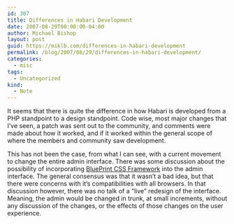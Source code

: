 ```yaml
---
id: 307
title: Differences in Habari Development
date: 2007-08-29T00:00:00-04:00
author: Michael Bishop
layout: post
guid: https://miklb.com/differences-in-habari-development
permalink: /blog/2007/08/29/differences-in-habari-development/
categories:
  - misc
tags:
  - Uncategorized
kind:
  - Note
---
```

<p>It seems that there is quite the difference in how Habari is developed from a PHP standpoint to a design standpoint.  Code wise, most major changes that I’ve seen, a patch was sent out to the community, and comments were made about how it worked, and if it worked within the general scope of where the members and community saw development.</p>

<p>This has not been the  case, from what I can see, with a current movement to change the entire admin interface.  There was some discussion about the possibility of incorporating <a href="http://code.google.com/p/blueprintcss/">BluePrint CSS Framework</a> into the admin interface.  The general consensus was that it wasn’t a bad idea, but that there were concerns with it’s compatibilities with all browsers.  In that discussion however, there was no talk of a “live” redesign of the interface.  Meaning, the admin would be changed in trunk, at small increments, without any discussion of the changes, or the effects of those changes on the user experience.</p>